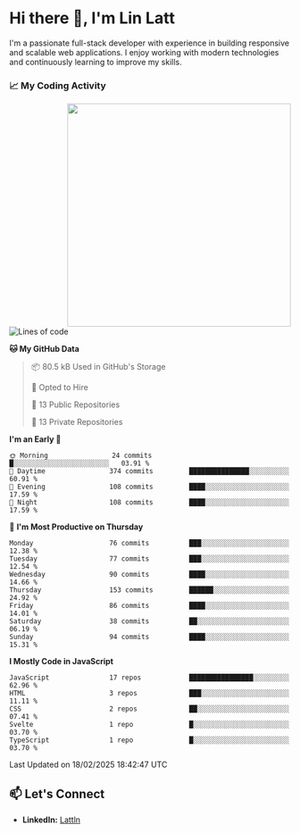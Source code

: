 # Hi there 👋, I'm Lin Latt

I'm a passionate full-stack developer with experience in building responsive and scalable web applications. I enjoy working with modern technologies and continuously learning to improve my skills.

### 📈 My Coding Activity 
<img src="https://github.com/user-attachments/assets/6cec4854-3eec-4600-9120-9be1d3cb2bfe"  width="400px" align="right">

<!--START_SECTION:waka-->
![Lines of code](https://img.shields.io/badge/From%20Hello%20World%20I%27ve%20Written-318.9%20thousand%20lines%20of%20code-blue)

**🐱 My GitHub Data** 

> 📦 80.5 kB Used in GitHub's Storage 
 > 
> 💼 Opted to Hire
 > 
> 📜 13 Public Repositories 
 > 
> 🔑 13 Private Repositories 
 > 
**I'm an Early 🐤** 

```text
🌞 Morning                24 commits          █░░░░░░░░░░░░░░░░░░░░░░░░   03.91 % 
🌆 Daytime                374 commits         ███████████████░░░░░░░░░░   60.91 % 
🌃 Evening                108 commits         ████░░░░░░░░░░░░░░░░░░░░░   17.59 % 
🌙 Night                  108 commits         ████░░░░░░░░░░░░░░░░░░░░░   17.59 % 
```
📅 **I'm Most Productive on Thursday** 

```text
Monday                   76 commits          ███░░░░░░░░░░░░░░░░░░░░░░   12.38 % 
Tuesday                  77 commits          ███░░░░░░░░░░░░░░░░░░░░░░   12.54 % 
Wednesday                90 commits          ████░░░░░░░░░░░░░░░░░░░░░   14.66 % 
Thursday                 153 commits         ██████░░░░░░░░░░░░░░░░░░░   24.92 % 
Friday                   86 commits          ████░░░░░░░░░░░░░░░░░░░░░   14.01 % 
Saturday                 38 commits          ██░░░░░░░░░░░░░░░░░░░░░░░   06.19 % 
Sunday                   94 commits          ████░░░░░░░░░░░░░░░░░░░░░   15.31 % 
```


**I Mostly Code in JavaScript** 

```text
JavaScript               17 repos            ████████████████░░░░░░░░░   62.96 % 
HTML                     3 repos             ███░░░░░░░░░░░░░░░░░░░░░░   11.11 % 
CSS                      2 repos             ██░░░░░░░░░░░░░░░░░░░░░░░   07.41 % 
Svelte                   1 repo              █░░░░░░░░░░░░░░░░░░░░░░░░   03.70 % 
TypeScript               1 repo              █░░░░░░░░░░░░░░░░░░░░░░░░   03.70 % 
```




 Last Updated on 18/02/2025 18:42:47 UTC
<!--END_SECTION:waka-->

## 📫 Let's Connect

- **LinkedIn:** [Lattln](https://linkedin.com/in/lin-latt)
<!-- - **Portfolio:** [Your Portfolio](https://yourportfolio.com) -->
